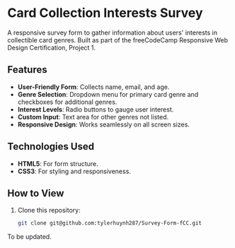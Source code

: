 # Card Collection Interests Survey
A responsive survey form to gather information about users' interests in collectible card genres. Built as part of the freeCodeCamp Responsive Web Design Certification, Project 1.

## Features
- **User-Friendly Form**: Collects name, email, and age.
- **Genre Selection**: Dropdown menu for primary card genre and checkboxes for additional genres.
- **Interest Levels**: Radio buttons to gauge user interest.
- **Custom Input**: Text area for other genres not listed.
- **Responsive Design**: Works seamlessly on all screen sizes.

## Technologies Used
- **HTML5**: For form structure.
- **CSS3**: For styling and responsiveness.

## How to View
1. Clone this repository:
   ```bash
   git clone git@github.com:tylerhuynh287/Survey-Form-fCC.git

To be updated.
